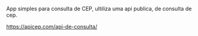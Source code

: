 App simples para consulta de CEP,
ultiliza uma api publica, de consulta de cep.

https://apicep.com/api-de-consulta/
